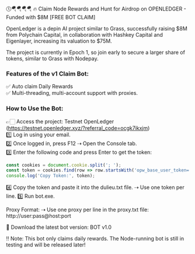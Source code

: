 🕔🪂🪂🪂🪂
🔥 Claim Node Rewards and Hunt for Airdrop on OPENLEDGER - Funded with $8M [FREE BOT CLAIM]

OpenLedger is a depin AI project similar to Grass, successfully raising $8M from Polychain Capital, in collaboration with Hashkey Capital and Eigenlayer, increasing its valuation to $75M.

The project is currently in Epoch 1, so join early to secure a larger share of tokens, similar to Grass with Nodepay.

### Features of the v1 Claim Bot:
✅ Auto claim Daily Rewards  
✅ Multi-threading, multi-account support with proxies.

### How to Use the Bot:
👉🏻 Access the project: Testnet OpenLedger (https://testnet.openledger.xyz/?referral_code=ocgk7ikxjm)  
1️⃣ Log in using your email.  
2️⃣ Once logged in, press F12 ⇢ Open the Console tab.  
3️⃣ Enter the following code and press Enter to get the token:
```javascript
const cookies = document.cookie.split('; '); 
const token = cookies.find(row => row.startsWith('opw_base_user_token=')).split('=')[1];
console.log('Copy Token:', token);
```
4️⃣ Copy the token and paste it into the dulieu.txt file.
⇢ Use one token per line.
5️⃣ Run bot.exe.

Proxy Format:
⇢ Use one proxy per line in the proxy.txt file:
http://user:pass@host:port

📌 Download the latest bot version: BOT v1.0

‼️ Note: This bot only claims daily rewards. The Node-running bot is still in testing and will be released later!
